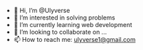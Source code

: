 - 👋 Hi, I’m @Ulyverse
- 👀 I’m interested in solving problems
- 🌱 I’m currently learning web development
- 💞️ I’m looking to collaborate on ...
- 📫 How to reach me: ulyverse1@gmail.com

<!---
Ulyverse/Ulyverse is a ✨ special ✨ repository because its `README.md` (this file) appears on your GitHub profile.
You can click the Preview link to take a look at your changes.
--->
